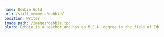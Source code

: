 ```yaml
---
name: Debbie Gold
url: /staff_members/debbie/
position: Writer
image_path: /images/debbie.jpg
blurb: Debbie is a teacher and has an M.B.A. degree in the field of Education
---
```

